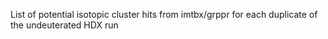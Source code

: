 List of potential isotopic cluster hits from imtbx/grppr for each duplicate of the undeuterated HDX run
